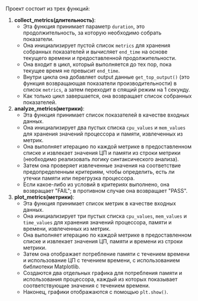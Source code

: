 Проект состоит из трех функций:

1. **collect_metrics(длительность)**:
    - Эта функция принимает параметр `duration`, это продолжительность, за которую необходимо собрать показатели.
    - Она инициализирует пустой список `metrics` для хранения собранных показателей и вычисляет `end_time` на основе текущего времени и предоставленной продолжительности.
    - Она входит в цикл, который выполняется до тех пор, пока текущее время не превысит `end_time`.
    - Внутри цикла она добавляет output данные `get_top_output()` (это функция возвращающая показатели производительности) в список `metrics`, а затем переходит в спящий режим на 1 секунду.
    - Как только цикл завершается, она возвращает список собранных показателей.
2. **analyze_metrics(метрики)**:
    - Эта функция принимает список показателей в качестве входных данных.
    - Она инициализирует два пустых списка `cpu_values` и `mem_values` для хранения значений процессора и памяти, извлеченных из метрик.
    - Она выполняет итерацию по каждой метрике в предоставленном списке и извлекает значения ЦП и памяти из строки метрики (необходимо реализовать логику синтаксического анализа).
    - Затем она проверяет извлеченные значения на соответствие предопределенным критериям, чтобы определить, есть ли утечки памяти или перегрузка процессора.
    - Если какое-либо из условий в критериях выполнено, она возвращает "FAIL"; в противном случае она возвращает "PASS".
3. **plot_metrics(метрики)**:
    - Эта функция принимает список метрик в качестве входных данных.
    - Она инициализирует три пустых списка `cpu_values`, `mem_values` и `time_values` для хранения значений процессора, памяти и времени, извлеченных из метрик.
    - Она выполняет итерацию по каждой метрике в предоставленном списке и извлекает значения ЦП, памяти и времени из строки метрики.
    - Затем она отображает потребление памяти с течением времени и использование ЦП с течением времени, с использованием библиотеки Matplotlib.
    - Создаются два отдельных графика для потребления памяти и использования процессора, каждый из которых показывает соответствующие значения с течением времени.
    - Наконец, графики отображаются с помощью `plt.show()`.